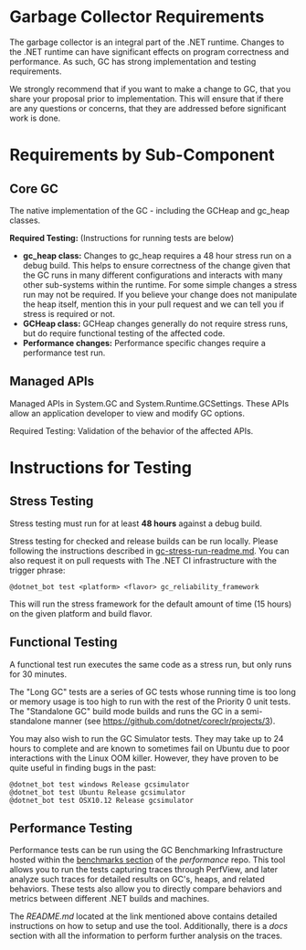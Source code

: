 Garbage Collector Requirements
==============================

The garbage collector is an integral part of the .NET runtime.  Changes to the .NET runtime can have significant effects on program correctness and performance.  As such, GC has strong implementation and testing requirements.

We strongly recommend that if you want to make a change to GC, that you share your proposal prior to implementation.  This will ensure that if there are any questions or concerns, that they are addressed before significant work is done.

# Requirements by Sub-Component #

## Core GC ##
The native implementation of the GC - including the GCHeap and gc_heap classes.

**Required Testing:** (Instructions for running tests are below)

- **gc_heap class:** Changes to gc_heap requires a 48 hour stress run on a debug build.  This helps to ensure correctness of the change given that the GC runs in many different configurations and interacts with many other sub-systems within the runtime.  For some simple changes a stress run may not be required.  If you believe your change does not manipulate the heap itself, mention this in your pull request and we can tell you if stress is required or not.
- **GCHeap class:**  GCHeap changes generally do not require stress runs, but do require functional testing of the affected code.
- **Performance changes:** Performance specific changes require a performance test run.

## Managed APIs ##
Managed APIs in System.GC and System.Runtime.GCSettings.  These APIs allow an application developer to view and modify GC options.

Required Testing: Validation of the behavior of the affected APIs.

# Instructions for Testing #

## Stress Testing ##
Stress testing must run for at least **48 hours** against a debug build.

Stress testing for checked and release builds can be run locally. Please following the instructions described in [gc-stress-run-readme.md](/docs/workflow/testing/coreclr/gc-stress-run-readme.md). You can also request it on pull requests with The .NET CI infrastructure with the trigger phrase:

```
@dotnet_bot test <platform> <flavor> gc_reliability_framework
```

This will run the stress framework for the default amount of time (15 hours) on the given platform and build flavor.

## Functional Testing ##
A functional test run executes the same code as a stress run, but only runs for 30 minutes.

The "Long GC" tests are a series of GC tests whose running time is too long or memory usage is too high to run with
the rest of the Priority 0 unit tests. The "Standalone GC" build mode builds and runs the GC in a semi-standalone manner
(see https://github.com/dotnet/coreclr/projects/3).

You may also wish to run the GC Simulator tests. They may take up to 24 hours to complete and are known to sometimes fail on Ubuntu
due to poor interactions with the Linux OOM killer. However, they have proven to be quite useful in finding bugs in the past:

```
@dotnet_bot test windows Release gcsimulator
@dotnet_bot test Ubuntu Release gcsimulator
@dotnet_bot test OSX10.12 Release gcsimulator
```

## Performance Testing ##
Performance tests can be run using the GC Benchmarking Infrastructure hosted within the [benchmarks section](https://github.com/dotnet/performance/tree/master/src/benchmarks/gc) of the _performance_ repo. This tool allows you to run the tests capturing traces through PerfView, and later analyze such traces for detailed results on GC's, heaps, and related behaviors. These tests also allow you to directly compare behaviors and metrics between different .NET builds and machines.

The _README.md_ located at the link mentioned above contains detailed instructions on how to setup and use the tool. Additionally, there is a _docs_ section with all the information to perform further analysis on the traces.
